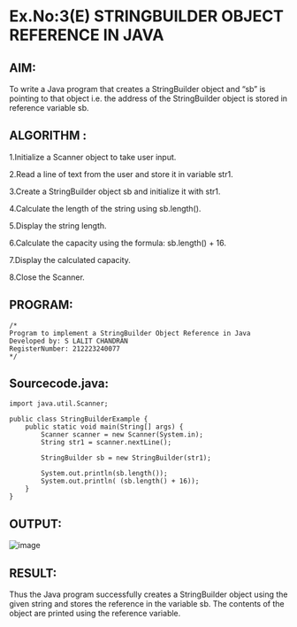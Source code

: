 # Ex.No:3(E)  STRINGBUILDER OBJECT REFERENCE IN JAVA

## AIM:
To write a Java program that creates a StringBuilder object and “sb” is pointing to that object i.e. the address of the StringBuilder object is stored in reference variable sb.

## ALGORITHM :
1.Initialize a Scanner object to take user input.

2.Read a line of text from the user and store it in variable str1.

3.Create a StringBuilder object sb and initialize it with str1.

4.Calculate the length of the string using sb.length().

5.Display the string length.

6.Calculate the capacity using the formula: sb.length() + 16.

7.Display the calculated capacity.

8.Close the Scanner.




## PROGRAM:
 ```
/*
Program to implement a StringBuilder Object Reference in Java
Developed by: S LALIT CHANDRAN
RegisterNumber: 212223240077
*/
```

## Sourcecode.java:

```
import java.util.Scanner;

public class StringBuilderExample {
    public static void main(String[] args) {
        Scanner scanner = new Scanner(System.in);
        String str1 = scanner.nextLine();

        StringBuilder sb = new StringBuilder(str1);

        System.out.println(sb.length());
        System.out.println( (sb.length() + 16));
    }
}
```





## OUTPUT:

![image](https://github.com/user-attachments/assets/a5b6874a-820a-4523-9962-8be0416f9665)


## RESULT:
Thus the Java program successfully creates a StringBuilder object using the given string and stores the reference in the variable sb. The contents of the object are printed using the reference variable.

